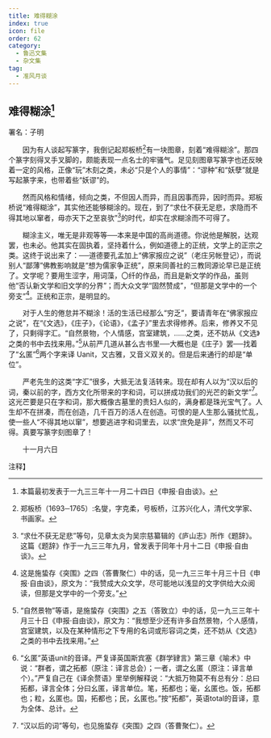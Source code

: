 ```yaml
---
title: 难得糊涂
index: true
icon: file
order: 62
category:
  - 鲁迅文集
  - 杂文集
tag:  
  - 准风月谈
---
```


## 难得糊涂[^①]

署名：子明

　　因为有人谈起写篆字，我倒记起郑板桥[^②]有一块图章，刻着“难得糊涂”。那四个篆字刻得叉手叉脚的，颇能表现一点名士的牢骚气。足见刻图章写篆字也还反映着一定的风格，正像“玩”木刻之类，未必“只是个人的事情”：“谬种”和“妖孽”就是写起篆字来，也带着些“妖谬”的。

　　然而风格和情绪，倾向之类，不但因人而异，而且因事而异，因时而异。郑板桥说“难得糊涂”，其实他还能够糊涂的。现在，到了“求仕不获无足悲，求隐而不得其地以窜者，毋亦天下之至哀欤”[^③]的时代，却实在求糊涂而不可得了。

　　糊涂主义，唯无是非观等等──本来是中国的高尚道德。你说他是解脱，达观罢，也未必。他其实在固执着，坚持着什么，例如道德上的正统，文学上的正宗之类。这终于说出来了：──道德要孔孟加上“佛家报应之说”（老庄另帐登记），而说别人“鄙薄”佛教影响就是“想为儒家争正统”，原来同善社的三教同源论早已是正统了。文学呢？要用生涩字，用词藻，〇纤的作品，而且是新文学的作品，虽则他“否认新文学和旧文学的分界”；而大众文学“固然赞成”，“但那是文学中的一个旁支”[^④]。正统和正宗，是明显的。

　　对于人生的倦怠并不糊涂！活的生活已经那么“穷乏”，要请青年在“佛家报应之说”，在“《文选》，《庄子》，《论语》，《孟子》”里去求得修养。后来，修养又不见了，只剩得字汇。“自然景物，个人情感，宫室建筑，……之类，还不妨从《文选》之类的书中去找来用。”[^⑤]从前严几道从甚么古书里──大概也是《庄子》罢──找着了“幺匿”[^⑥]两个字来译 Uanit，又古雅，又音义双关的。但是后来通行的却是“单位”。

　　严老先生的这类“字汇”很多，大抵无法复活转来。现在却有人以为“汉以后的词，秦以前的字，西方文化所带来的字和词，可以拼成功我们的光芒的新文学”[^⑦]。这光芒要是只在字和词，那大概像古墓里的贵妇人似的，满身都是珠光宝气了。人生却不在拼凑，而在创造，几千百万的活人在创造。可恨的是人生那么骚扰忙乱，使一些人“不得其地以窜”，想要逃进字和词里去，以求“庶免是非”，然而又不可得。真要写篆字刻图章了！

　　十一月六日

注释】

[^①]:本篇最初发表于一九三三年十一月二十四日《申报·自由谈》。

[^②]:郑板桥（1693─1765）:名燮，字克柔，号板桥，江苏兴化人，清代文学家、书画家。

[^③]:“求仕不获无足悲”等句，见章太炎为吴宗慈纂辑的《庐山志》所作《题辞》。这篇《题辞》作于一九三三年九月，曾发表于同年十月十二日《申报·自由谈》。

[^④]:这是施蛰存《突围》之四（答曹聚仁）中的话，见一九三三年十月三十日《申报·自由谈》，原文为：“我赞成大众文学，尽可能地以浅显的文字供给大众阅读，但那是文学中的一个旁支。”

[^⑤]:“自然景物”等语，是施蛰存《突围》之五（答致立）中的话，见一九三三年十月三十日《申报·自由谈》，原文为：“我想至少还有许多自然景物，个人感情，宫室建筑，以及在某种情形之下专用的名词或形容词之类，还不妨从《文选》之类的书中去找来用。”

[^⑥]:“幺匿”英语unit的音译。严复译英国斯宾塞《群学肄言》第三章《喻术》中说：“群者，谓之拓都（原注：译言总会）；一者，谓之幺匿（原注：译言单个）。”严复自己在《译余赘语》里举例解释说：“大抵万物莫不有总有分：总曰拓都，译言全体；分曰幺匿，译言单位。笔，拓都也；毫，幺匿也。饭，拓都也；粒，幺匿也。国，拓都也；民，幺匿也。”按“拓都”，英语total的音译，意为全体、总计。

[^⑦]:“汉以后的词”等句，也见施蛰存《突围》之四（答曹聚仁）。
